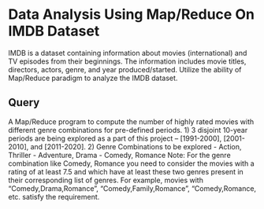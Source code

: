 # Data Analysis Using Map/Reduce On IMDB Dataset

IMDB is a dataset containing information about movies (international) and TV episodes from their
beginnings. The information includes movie titles, directors, actors, genre, and year
produced/started. Utilize the ability of Map/Reduce paradigm to analyze the IMDB dataset.

<h2>Query</h2>
A Map/Reduce program to compute the number of highly rated movies with
different genre combinations for pre-defined periods.
1) 3 disjoint 10-year periods are being explored as a part of this project – [1991-2000], [2001-
2010], and [2011-2020].
2) Genre Combinations to be explored
  - Action, Thriller
  - Adventure, Drama
  - Comedy, Romance
Note: For the genre combination like Comedy, Romance you
need to consider the movies with a rating of at least 7.5 and which have at least these two
genres present in their corresponding list of genres. For example, movies with
“Comedy,Drama,Romance”, “Comedy,Family,Romance”, “Comedy,Romance, etc. satisfy the
requirement.
